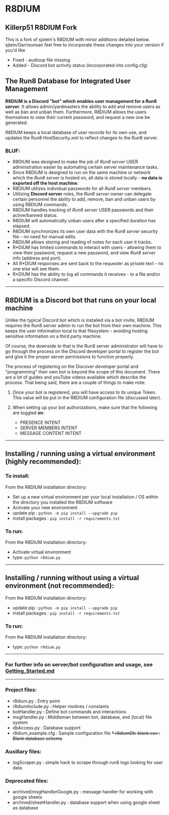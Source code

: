 # R8DIUM

## Killerp51 R8DIUM Fork
This is a fork of sjstein's R8DIUM with minor additions detailed below. sjtein/Garrisonsan feel free to incorporate these changes into your version if you'd like

* Fixed - audioop file missing
* Added - Discord bot activity status (incorporated into config.cfg)

## The Run8 Database for Integrated User Management

**R8DIUM is a Discord "bot" which enables user management for a Run8 server**. It allows admin/yardmasters the ability to
add and remove users as well as ban and unban them. Furthermore, R8DIUM allows the users themselves to view their
current password, and request a new one be generated.

R8DIUM keeps a local database of user records for its own use, and updates the Run8 HostSecurity.xml to reflect changes
to the Run8 server.

### BLUF:

* R8DIUM was designed to make the job of _Run8 server_ USER administration easier by automating certain server 
maintenance tasks.
* Since R8DIUM is designed to run on the same machine or network which the _Run8 server_ is hosted on, all data is stored 
locally - **no data is exported off the host machine**.
* R8DIUM utilizes individual passwords for all _Run8 server_ members. 
* Utilizing **Discord server** roles, the _Run8 server_ owner can delegate certain personnel the ability to add, remove,
ban and unban users by using R8DIUM commands. 
* R8DIUM handles tracking of _Run8 server_ USER passwords and their active/banned status. 
* R8DIUM will automatically unban users after a specified duration has elapsed. 
* R8DIUM synchronizes its own user data with the _Run8 server_ security file - no need for manual edits.
* R8DIUM allows storing and reading of notes for each user it tracks.
* R*DIUM has limited commands to interact with users - allowing them to view their password, request a new password, 
and view _Run8 server_ info (address and port).
* All R*DIUM responses are sent back to the requester as private text - no one else will see them.
* R*DIUM has the ability to log all commands it receives - to a file and/or a specific Discord channel.


---------------

## R8DIUM is a Discord bot that runs on your local machine


Unlike the typical Discord bot which is installed via a bot invite, R8DIUM requires the Run8 server admin to run the bot
from their own machine. This keeps the user information local to that filesystem - avoiding hosting sensitive
information on a third party machine.

Of course, the downside to that is the Run8 server administrator will have to go through the process on the
Discord developer portal to register the bot and give it the proper server permissions to function properly.

The process of registering on the Discover developer portal and "programming" their own bot is beyond the scope of this
document. There are a lot of guides and youTube videos available which describe the process. That being said, there are
a couple of things to make note:

1. Once your bot is registered, you will have access to its unique Token. This value will be put in the R8DIUM configuration
file (discussed later).

2. When setting up your bot authorizations, make sure that the following are toggled **on**:
   * PRESENCE INTENT
   * SERVER MEMBERS INTENT
   * MESSAGE CONTENT INTENT

----------------

## Installing / running using a virtual environment (highly recommended):

### To install:
From the R8DIUM installation directory:
* Set up a new virtual environment per your local installation / OS within the directory you installed the R8DIUM software
* Activate your new environment
* update pip : `python -m pip install --upgrade pip`
* install packages : `pip install -r requirements.txt`

### To run:
From the R8DIUM installation directory:
* Activate virtual environment
* type: `python r8dium.py`
------------
## Installing / running without using a virtual environment (not recommended):

From the R8DIUM installation directory:
* update pip : `python -m pip install --upgrade pip`
* install packages : `pip install -r requirements.txt`

### To run:
From the R8DIUM installation directory:
* type: `python r8dium.py`
------------
### For further info on server/bot configuration and usage, see [Getting_Started.md](Getting_Started.md)

---------

### Project files:

* r8dium.py : Entry point
* r8diumInclude.py : Helper routines / constants
* botHandler.py : Define bot commands and interactions
* msgHandler.py : Middleman between bot, database, and (local) file system
* dbAccess.py   : Database support
* r8dium_example.cfg : Sample configuration file
~~* r8diumDb-blank.csv : Blank database schema~~


### Auxillary files:

* logScraper.py  : simple hack to scrape through run8 logs looking for user data


### Deprecated files:

* archived/msgHandlerGoogle.py  : message handler for working with google sheets
* archived/sheetHandler.py  : database support when using google sheet as database



